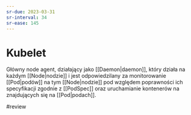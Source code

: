 ```yaml
---
sr-due: 2023-03-31
sr-interval: 34
sr-ease: 145
---
```


# Kubelet

Główny node agent, działający jako [[Daemon|daemon]], który działa na każdym [[Node|nodzie]] i jest odpowiedzilany za monitorowanie [[Pod|podów]] na tym [[Node|nodzie]] pod względem poprawności ich specyfikacji zgodnie z [[PodSpec]] oraz uruchamianie kontenerów na znajdujących się na [[Pod|podach]].

#review 